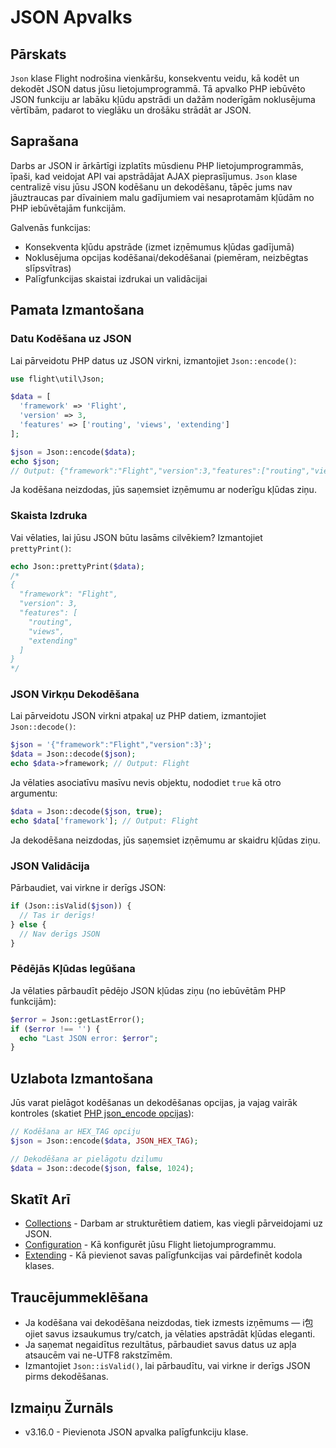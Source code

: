 # JSON Apvalks

## Pārskats

`Json` klase Flight nodrošina vienkāršu, konsekventu veidu, kā kodēt un dekodēt JSON datus jūsu lietojumprogrammā. Tā apvalko PHP iebūvēto JSON funkciju ar labāku kļūdu apstrādi un dažām noderīgām noklusējuma vērtībām, padarot to vieglāku un drošāku strādāt ar JSON.

## Saprašana

Darbs ar JSON ir ārkārtīgi izplatīts mūsdienu PHP lietojumprogrammās, īpaši, kad veidojat API vai apstrādājat AJAX pieprasījumus. `Json` klase centralizē visu jūsu JSON kodēšanu un dekodēšanu, tāpēc jums nav jāuztraucas par dīvainiem malu gadījumiem vai nesaprotamām kļūdām no PHP iebūvētajām funkcijām.

Galvenās funkcijas:
- Konsekventa kļūdu apstrāde (izmet izņēmumus kļūdas gadījumā)
- Noklusējuma opcijas kodēšanai/dekodēšanai (piemēram, neizbēgtas slīpsvītras)
- Palīgfunkcijas skaistai izdrukai un validācijai

## Pamata Izmantošana

### Datu Kodēšana uz JSON

Lai pārveidotu PHP datus uz JSON virkni, izmantojiet `Json::encode()`:

```php
use flight\util\Json;

$data = [
  'framework' => 'Flight',
  'version' => 3,
  'features' => ['routing', 'views', 'extending']
];

$json = Json::encode($data);
echo $json;
// Output: {"framework":"Flight","version":3,"features":["routing","views","extending"]}
```

Ja kodēšana neizdodas, jūs saņemsiet izņēmumu ar noderīgu kļūdas ziņu.

### Skaista Izdruka

Vai vēlaties, lai jūsu JSON būtu lasāms cilvēkiem? Izmantojiet `prettyPrint()`:

```php
echo Json::prettyPrint($data);
/*
{
  "framework": "Flight",
  "version": 3,
  "features": [
    "routing",
    "views",
    "extending"
  ]
}
*/
```

### JSON Virkņu Dekodēšana

Lai pārveidotu JSON virkni atpakaļ uz PHP datiem, izmantojiet `Json::decode()`:

```php
$json = '{"framework":"Flight","version":3}';
$data = Json::decode($json);
echo $data->framework; // Output: Flight
```

Ja vēlaties asociatīvu masīvu nevis objektu, nododiet `true` kā otro argumentu:

```php
$data = Json::decode($json, true);
echo $data['framework']; // Output: Flight
```

Ja dekodēšana neizdodas, jūs saņemsiet izņēmumu ar skaidru kļūdas ziņu.

### JSON Validācija

Pārbaudiet, vai virkne ir derīgs JSON:

```php
if (Json::isValid($json)) {
  // Tas ir derīgs!
} else {
  // Nav derīgs JSON
}
```

### Pēdējās Kļūdas Iegūšana

Ja vēlaties pārbaudīt pēdējo JSON kļūdas ziņu (no iebūvētām PHP funkcijām):

```php
$error = Json::getLastError();
if ($error !== '') {
  echo "Last JSON error: $error";
}
```

## Uzlabota Izmantošana

Jūs varat pielāgot kodēšanas un dekodēšanas opcijas, ja vajag vairāk kontroles (skatiet [PHP json_encode opcijas](https://www.php.net/manual/en/json.constants.php)):

```php
// Kodēšana ar HEX_TAG opciju
$json = Json::encode($data, JSON_HEX_TAG);

// Dekodēšana ar pielāgotu dziļumu
$data = Json::decode($json, false, 1024);
```

## Skatīt Arī

- [Collections](/learn/collections) - Darbam ar strukturētiem datiem, kas viegli pārveidojami uz JSON.
- [Configuration](/learn/configuration) - Kā konfigurēt jūsu Flight lietojumprogrammu.
- [Extending](/learn/extending) - Kā pievienot savas palīgfunkcijas vai pārdefinēt kodola klases.

## Traucējummeklēšana

- Ja kodēšana vai dekodēšana neizdodas, tiek izmests izņēmums — i包ojiet savus izsaukumus try/catch, ja vēlaties apstrādāt kļūdas eleganti.
- Ja saņemat negaidītus rezultātus, pārbaudiet savus datus uz apļa atsaucēm vai ne-UTF8 rakstzīmēm.
- Izmantojiet `Json::isValid()`, lai pārbaudītu, vai virkne ir derīgs JSON pirms dekodēšanas.

## Izmaiņu Žurnāls

- v3.16.0 - Pievienota JSON apvalka palīgfunkciju klase.